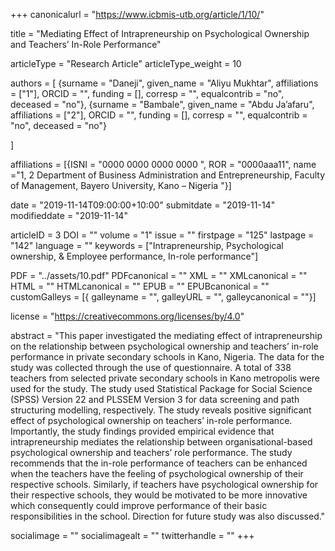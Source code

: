 +++
canonicalurl = "https://www.icbmis-utb.org/article/1/10/"

title = "Mediating Effect of Intrapreneurship on Psychological Ownership and Teachers’ In-Role Performance"

articleType = "Research Article"
articleType_weight = 10

authors = [
  {surname = "Daneji",  given_name = "Aliyu Mukhtar",  affiliations = ["1"],  ORCID = "", funding = [], corresp = "", equalcontrib = "no", deceased = "no"},
  {surname = "Bambale",  given_name = "Abdu Ja’afaru",  affiliations = ["2"],  ORCID = "", funding = [], corresp = "", equalcontrib = "no", deceased = "no"}
  
]

affiliations = [{ISNI = "0000 0000 0000 0000 ", ROR = "0000aaa11", name ="1, 2 Department of Business Administration and Entrepreneurship, Faculty of Management, Bayero University, Kano – Nigeria "}]


date = "2019-11-14T09:00:00+10:00"
submitdate = "2019-11-14"
modifieddate = "2019-11-14"

articleID = 3
DOI = ""
volume = "1"
issue = ""
firstpage = "125"
lastpage = "142"
language = ""
keywords = ["Intrapreneurship, Psychological ownership, & Employee performance, In-role performance"]


PDF = "../assets/10.pdf"
PDFcanonical = ""
XML = ""
XMLcanonical = ""
HTML = ""
HTMLcanonical = ""
EPUB = ""
EPUBcanonical = ""
customGalleys = [{ galleyname = "", galleyURL = "", galleycanonical = ""}]

license = "https://creativecommons.org/licenses/by/4.0"

abstract = "This paper investigated the mediating effect of intrapreneurship on the relationship between psychological ownership and teachers’ in-role performance in private secondary schools in Kano, Nigeria. The data for the study was collected through the use of questionnaire. A total of 338 teachers from selected private secondary schools in Kano metropolis were used for the study. The study used Statistical Package for Social Science (SPSS) Version 22 and PLSSEM Version 3 for data screening and path structuring modelling, respectively. The study reveals positive significant effect of psychological ownership on teachers’ in-role performance. Importantly, the study findings provided empirical evidence that intrapreneurship mediates the relationship between organisational-based psychological ownership and teachers’ role performance. The study recommends that the in-role performance of teachers can be enhanced when the teachers have the feeling of psychological ownership of their respective schools. Similarly, if teachers have psychological ownership for their respective schools, they would be motivated to be more innovative which consequently could improve performance of their basic responsibilities in the school. Direction for future study was also discussed."


socialimage = ""
socialimagealt = ""
twitterhandle = ""
+++

